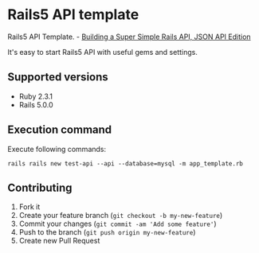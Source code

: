 # Rails5 API template

Rails5 API Template. - [Building a Super Simple Rails API, JSON API Edition](http://www.thegreatcodeadventure.com/building-a-super-simple-rails-api-json-api-edition-2/)

It's easy to start Rails5 API with useful gems and settings.

## Supported versions

- Ruby 2.3.1
- Rails 5.0.0

## Execution command

Execute following commands:

```
rails rails new test-api --api --database=mysql -m app_template.rb
```



## Contributing

1. Fork it
2. Create your feature branch (`git checkout -b my-new-feature`)
3. Commit your changes (`git commit -am 'Add some feature'`)
4. Push to the branch (`git push origin my-new-feature`)
5. Create new Pull Request
